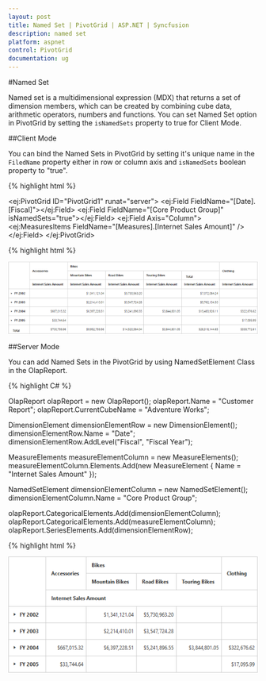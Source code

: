 ```yaml
---
layout: post
title: Named Set | PivotGrid | ASP.NET | Syncfusion
description: named set
platform: aspnet
control: PivotGrid
documentation: ug
---
```


#Named Set

Named set is a multidimensional expression (MDX) that returns a set of dimension members, which can be created by combining cube data, arithmetic operators, numbers and functions. You can set Named Set option in PivotGrid by setting the `isNamedSets` property to true for Client Mode.

##Client Mode

You can bind the Named Sets in PivotGrid by setting it's unique name in the `FiledName` property either in row or column axis and `isNamedSets` boolean property to "true".

{% highlight html %}

<ej:PivotGrid ID="PivotGrid1" runat="server">
    <DataSource Catalog="Adventure Works DW 2008 SE" Cube="Adventure Works" Data="http://bi.syncfusion.com/olap/msmdpump.dll">
        <Rows>
            <ej:Field FieldName="[Date].[Fiscal]"></ej:Field>
        </Rows>
        <Columns>
            <ej:Field FieldName="[Core Product Group]" isNamedSets="true"></ej:Field>
        </Columns>
        <Values>
            <ej:Field Axis="Column">
                <Measures>
                    <ej:MeasuresItems FieldName="[Measures].[Internet Sales Amount]" />
                </Measures>
            </ej:Field>
        </Values>
    </DataSource>
</ej:PivotGrid>

{% highlight html %}

![](KPI_images/namedset.png)

##Server Mode

You can add Named Sets in the PivotGrid by using NamedSetElement Class in the OlapReport. 

{% highlight C# %}

OlapReport olapReport = new OlapReport();
olapReport.Name = "Customer Report";
olapReport.CurrentCubeName = "Adventure Works";

DimensionElement dimensionElementRow = new DimensionElement();
dimensionElementRow.Name = "Date";
dimensionElementRow.AddLevel("Fiscal", "Fiscal Year");

MeasureElements measureElementColumn = new MeasureElements();
measureElementColumn.Elements.Add(new MeasureElement {
Name = "Internet Sales Amount"
});

NamedSetElement dimensionElementColumn = new NamedSetElement();
dimensionElementColumn.Name = "Core Product Group";

olapReport.CategoricalElements.Add(dimensionElementColumn);
olapReport.CategoricalElements.Add(measureElementColumn);
olapReport.SeriesElements.Add(dimensionElementRow);

{% highlight html %}

![](KPI_images/servernamedset.png)

